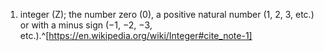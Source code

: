 1. integer (Z); the number zero (0), a positive natural number (1, 2, 3, etc.) or with a minus sign (−1, −2, −3, etc.).^[https://en.wikipedia.org/wiki/Integer#cite_note-1]